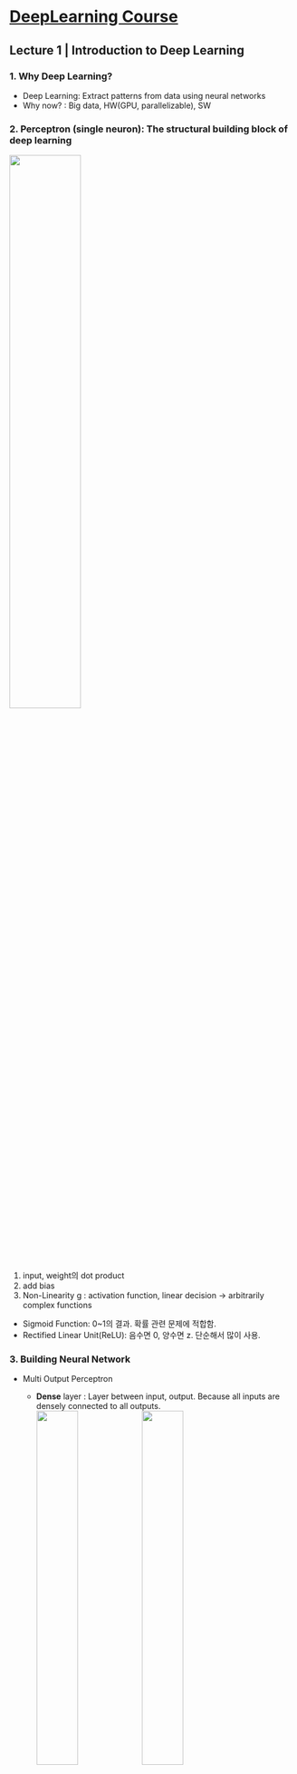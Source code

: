 # [DeepLearning Course](http://introtodeeplearning.com/?fbclid=IwAR2wCGZ_DrzzdpU2OLZHmXjZy9H14NfEXwat0d9L4IdbN76LHkgoHXqlidc)

## Lecture 1 | Introduction to Deep Learning
  
### 1. Why Deep Learning?  
- Deep Learning: Extract patterns from data using neural networks
- Why now? : Big data, HW(GPU, parallelizable), SW

### 2. Perceptron (single neuron): The structural building block of deep learning  
<img src="https://user-images.githubusercontent.com/59794238/119324261-9a15f000-bcba-11eb-9478-e9584f64efa4.png" width="50%"></img>  
1) input, weight의 dot product
2) add bias
3) Non-Linearity g : activation function, linear decision -> arbitrarily complex functions
- Sigmoid Function: 0~1의 결과. 확률 관련 문제에 적합함.
- Rectified Linear Unit(ReLU): 음수면 0, 양수면 z. 단순해서 많이 사용.

### 3. Building Neural Network
- Multi Output Perceptron
	- **Dense** layer : Layer between input, output. Because all inputs are densely connected to all outputs.  
	<img src="https://user-images.githubusercontent.com/59794238/119324345-ac902980-bcba-11eb-955b-2ec2873e633a.png" width="40%"></img> <img src="https://user-images.githubusercontent.com/59794238/119324405-bca80900-bcba-11eb-984f-e9621af32d3e.png" width="40%"></img>  

- Deep Neural Network
	- **Hidden** layer : Unlike input and output layer, they're hidden to some extent  
	<img src="https://user-images.githubusercontent.com/59794238/119324744-21636380-bcbb-11eb-9fff-5df63ab4fc8a.png" width="40%"></img>  

### 4. Applying Neural Network
- Loss: The cost incurred from incorrect predictions. (Empirical Loss: Average of Loss)
	- Softmax Cross Entropy Loss: Useful in binary classification. Cross entropy between two probability distributions.  
	<img src="https://user-images.githubusercontent.com/59794238/119324898-48ba3080-bcbb-11eb-9dc1-36f534b8bfaf.png" width="50%"></img>  
	- Mean Squared Error Loss: Predicting binary outputs. 분산.  
	<img src="https://user-images.githubusercontent.com/59794238/119324935-54a5f280-bcbb-11eb-967e-a50bf2d59e76.png" width="50%"></img>  

### 5. Training Neural Network
- Loss가 최소인 weight를 찾는다.
- Gradient Descent  
	<img src="https://user-images.githubusercontent.com/59794238/119324969-5d96c400-bcbb-11eb-89f0-7c58968b6c87.png" width="50%"></img>  
	- Computing Gradients: Backpropagation (Use Chain Rule)  
	<img src="https://user-images.githubusercontent.com/59794238/119325004-67202c00-bcbb-11eb-9050-f8a45d1553c3.png" width="50%"></img>  
	- SGD: 전체 데이터 대신 batch of data points를 받아 compute gradient estimation
	- 그 외에도 Adam, Adadelta, Adagrad, RMSProp이 있다.  
	<img src="https://user-images.githubusercontent.com/59794238/119325162-959e0700-bcbb-11eb-9d9a-63b6a3b4a12d.png" width="50%"></img>

### 6. Optimization
- Setting the Learning Rate: 작으면 local minima에 갇히고 크면 overshoot. 따라서, 학습 과정에 따라 적응하는 Adaptive Learning Rate 사용.
- Regularization: Model이 너무 복잡해지는 것을 막는 과정. 모델의 일반화, overfitting 방지.
	- Dropout: During training, randomly set some activations to 0.  
	<img src="https://user-images.githubusercontent.com/59794238/119325451-d5fd8500-bcbb-11eb-9fe8-65023d8e4c84.png" width="40%"></img>  
	- Early Stopping: Stop training before we have a chance to overfit.  
	<img src="https://user-images.githubusercontent.com/59794238/119325046-6f786700-bcbb-11eb-87be-8bf70afe3c49.png" width="40%"></img>  

</br>

## Lecture 2 | Recurrent Neural Networks

### 1. Sequence Modeling Applications - 데이터 간 연관성 존재. Add time component.  
<img src="https://user-images.githubusercontent.com/59794238/119547009-87d9a600-bdcf-11eb-878d-ad0edd911bbd.png" width="30%"></img>  

### 2. Neurons with recurrence  
<img src="https://user-images.githubusercontent.com/59794238/119545633-003f6780-bdce-11eb-8202-9440e78ce1a3.PNG" width="30%"></img>  
1) Make Feed-Forward Network for each time step.
2) Apply recurrence relation to pass the past memory. (Connect Hidden States)

### 3. Recurrent Neural Network (RNN)  
<img src="https://user-images.githubusercontent.com/59794238/119545699-0fbeb080-bdce-11eb-8f2c-d0c01753b63a.PNG" width="40%"></img> <img src="https://user-images.githubusercontent.com/59794238/119545881-409ee580-bdce-11eb-8d0f-13e84dea0adc.PNG" width="30%"></img>  
- Unfolding RNNs : Re-use the **same weight matrices** at every time step. Sum all losses.  
<img src="https://user-images.githubusercontent.com/59794238/119547156-b9527180-bdcf-11eb-8b80-9ae94408ce7f.png" width="40%"></img>  
- Use Call function to make a forward pass (tf.kears.layers.simpleRNN(rnn_units))  
<img src="https://user-images.githubusercontent.com/59794238/119545939-501e2e80-bdce-11eb-87c3-09050f084218.PNG" width="40%"></img>  

### 4. Sequence Modeling: Design Criteria
- Word prediction example: Encoding Language for a Neural Network (word -> vector)
1. Handle Variable Sequence Lengths
- Feed forward networks are not able to do this becuase they have inputs of fixed dimensionality.
- But in RNN, differences in sequence lengths are just differences in the number of time steps.
2. Long-Term Dependencies
- We need information from the distant past to accurately predict the correct word.
3. Capture Differences in Sequence Order : 순서가 중요함

### 5. Backpropagation Through Time (BPTT)  
<img src="https://user-images.githubusercontent.com/59794238/119546000-62986800-bdce-11eb-86a0-f9cf40892929.PNG" width="40%"></img>  
각 timestep에 대해 backpropagation을 한 후 최근->처음으로 pass
- Gradient Issues : During backpropagation, we repeat gradient computation! (W_hh backpropagation 반복)
	- Many values > 1: exploding gradients -> Gradient clipping (threshold 설정)
	- Many values < 1: vanishing gradients. 최종값은 Bias에 의지하고 Long-Term Dependencies 고려 X.
		- Use ReLU : x>0에서 미분값이 항상 1. Prevents gradient shrinking.
		- Parameter Initialization: Initialize weights, biases to zero.
		- Gated Cells: Use a more **complex recurrent unit with gates** (LSTM)

### 6. Long Short Term Memory (LSTM) Networks  
<img src="https://user-images.githubusercontent.com/59794238/119546752-3af5cf80-bdcf-11eb-963b-facdb1167ce9.PNG" width="40%"></img>  
- Information is added or removed through structures called gates.
- Forget -> Store -> Update -> Output (Sigmoid gate로 조절)

### 7. RNN Applications
1) Music Generation : Generate new composition.
2) Sentiment Classification : Use cross entropy about the output of sequence of words.
3) Machine Translation : Vector로 바꾸는 Encoder, 다른 언어로 바꾸는 Decoder 사용  
	<img src="https://user-images.githubusercontent.com/59794238/119546781-434e0a80-bdcf-11eb-9988-53d308b439b8.PNG" width="30%"></img>  
	- 데이터 양이 많아 발생하는 문제를 Attention을 사용하여 해결.  
	<img src="https://user-images.githubusercontent.com/59794238/119546809-4c3edc00-bdcf-11eb-9ba2-45d716e4af5c.PNG" width="30%"></img>  

</br>

## Lab 1 | Intro to TensorFlow; Music Generation
### 1. TensorFlow
1) 정의
- Shape는 차원의 크기, rank는 차원의 수
- tf.constant, tf.zeros 등으로 정의, 행렬과 같이 사용.
2) Computation
- tf.add, tf.matmul, tf.sigmoid 등 computation function 사용
3) Neural network
- __init__에는 model의 layer 정의, call에는 model의 forward pass 정의.
- Dense layer 정의: tf.keras.layers.Dense(n_output_nodes, activation='sigmoid')
- **Layer에는 output space의 차원을 적는다.**
4) Automatic differentiation
- with tf.GradientTape() as tape: # Initiate the gradient tape, 미분할 변수 사이 관계 정의
- dy_dx = tape.gradient(y,x)

### 2. Music Generation with RNNs
1) Dependencies, Dataset - 817 song with 83 unique characters
2) Process the dataset
- Vectorize the text : char2idx = {u:i for i, u in enumerate(vocab)}
- Create training examples and targets : break text into chunks of 'seq_length+1' (batch: 한 번 학습할 때 사용하는 데이터 배열)
3) RNN  
<img src="https://raw.githubusercontent.com/aamini/introtodeeplearning/2019/lab1/img/lstm_unrolled-01-01.png" width="50%"></img>  
- Layer: Embedding(vector 변환), LSTM(RNN), Dense
- get batch, pred = model(x)
4) Training the Model: loss ant training operations
- Adam optimizer 이용, optimizer에 gradient 값들 apply, loss return
- batch를 골라 loss를 확인하고 update
5) Generate music using the RNN model  
<img src="https://raw.githubusercontent.com/aamini/introtodeeplearning/2019/lab1/img/lstm_inference.png" width="50%"></img>  
- batch_size=1인 학습된 RNN model을 재활용하여 예측

</br>

## Lecture 3 | Convolutional Neural Networks
### 1. Learning Visual Features
- Feature Extraction with Convolution : Apply filters to extract local features.  
<img src="https://user-images.githubusercontent.com/59794238/119630073-8f3d9580-be49-11eb-94a3-ce1a78cc6b2e.PNG" width="40%"></img>  

### 2. Convolutional Neural Networks (CNNs)  
<img src="https://user-images.githubusercontent.com/59794238/119630100-95cc0d00-be49-11eb-8657-cdb7fd6f885c.PNG" width="50%"></img>  
1) Convolution: Apply filters to generate feature maps.  
	<img src="https://user-images.githubusercontent.com/59794238/119630129-9c5a8480-be49-11eb-95f7-76a01203e810.PNG" width="40%"></img>  
	- 여러 filter 사용
	- Stride를 조절하고 input image에서의 feature 관계(Receptive Field)를 저장
2) Non-linearity: Apply after every convolution operation. Often ReLU.
3) Pooling: Downsampling operation on each feature map.
	- MaxPool: 최댓값 추출  
	<img src="https://user-images.githubusercontent.com/59794238/119630152-a2e8fc00-be49-11eb-9a50-5dd407056df4.PNG" width="40%"></img>  
4) Dense Network to use these features for classifying input image. (softmax classify)


### 3. Applications
- Object Detection
	- Select region and check if there is an object. 선택된 region의 양이 너무 많아지는 문제 발생.
		1) R-CNN: Manually find regions that we think have objects, use CNN
		2) Faster R-CNN: Use conv layer to find region. (Region Proposal Network)  
		<img src="https://user-images.githubusercontent.com/59794238/119630182-aa100a00-be49-11eb-9744-33b111f32b50.png" width="40%"></img>  
	- Semantic Segmentation: Fully Convolutional Networks  
	<img src="https://user-images.githubusercontent.com/59794238/119630200-b1371800-be49-11eb-9432-f71a1fdb9b5d.PNG" width="40%"></img>  
- End-to-End Framework for Autonomous Navigation  
<img src="https://user-images.githubusercontent.com/59794238/119630235-b85e2600-be49-11eb-877a-c9668b3fd06c.PNG" width="40%"></img>  

</br>

## Lecture 4 | Deep Generative Modeling
### 1. Introduction
- Generative modeling은 Unsupervised Learning. Learn the hidden or underlying structure of the data.
- Capable of uncovering **underlying features** in a dataset. 
	- Can make representative data set that is unbiased.
	- Can detect outliers.
- Latent variable: Data를 대표하는 underlying and hidden variable

### 2. Autoencoders : Automatically encoding data.  
<img src="https://user-images.githubusercontent.com/59794238/119799567-23296300-bf17-11eb-946b-4a4bfca4e71f.PNG" width="40%"></img>  
1) Encoder: Learning a **lower-dimensional** feature representation from unlabeled training data. Compress the data into a small latent vector.
2) Decoder: Learns mapping back from latent space to the original data.

### 3. Variational Autoencoders (VAEs) : Add stochastic or variational twist on the architecture to generate smooter represenations  
<img src="https://user-images.githubusercontent.com/59794238/119799590-2c1a3480-bf17-11eb-8d2d-94ccb97e4e07.PNG" width="40%"></img>  
- Loss has regularization term. This part enforces the latent variable to have a same centered mean and all their variances to be regularized. (기준점이 같아져 비교하기 쉬워진다.)  
<img src="https://user-images.githubusercontent.com/59794238/119799619-350b0600-bf17-11eb-96c6-d3b353486e0f.PNG" width="20%"></img> <img src="https://user-images.githubusercontent.com/59794238/119799648-3ccaaa80-bf17-11eb-9c75-e95dc6f4bc9f.PNG" width="20%"></img>   
- z가 확률적 분포를 가지면 backpropagation이 불가능. Fixed vector에 random constant를 더했다고 가정.  
<img src="https://user-images.githubusercontent.com/59794238/119799680-46eca900-bf17-11eb-8675-203a81bbff5b.PNG" width="40%"></img> <img src="https://user-images.githubusercontent.com/59794238/119799717-4eac4d80-bf17-11eb-8779-c799c1db92e7.PNG" width="40%"></img>  
- Regulation되는 정도가 클수록 서로 다른 요소가 최대한 uncorrelated 됨. (β-VAE)  
<img src="https://user-images.githubusercontent.com/59794238/119799743-57048880-bf17-11eb-98b9-527dfa2a256e.PNG" width="40%"></img>  

### 4. Generative Adversarial Networks (GAN) : Generate synthetic samples that were as faithful to a data distribution generally as possible.  
<img src="https://user-images.githubusercontent.com/59794238/119799779-608df080-bf17-11eb-83ae-9a0efeb41385.PNG" width="40%"></img>  
- Generator, Discriminator network competes against each other.
	- Generator tries to create imitations of data to trick the discriminator.
	- Discriminator tries to identify real data from fakes created by the generator.

### 5. GANs: Recent advances  
- Progressive GANs: Layer의 개수를 점점 늘리면서 훈련 반복. 높은 해상도의 이미지 생성.  
<img src="https://user-images.githubusercontent.com/59794238/119799822-684d9500-bf17-11eb-9bfe-e2ffc306196f.PNG" width="40%"></img>  
- StyleGAN: Style 요소를 추가. Age, facial structure 등의 특징을 반영 가능.  
<img src="https://user-images.githubusercontent.com/59794238/119799856-713e6680-bf17-11eb-8b59-484d63fb861e.PNG" width="40%"></img>  
- Conditional GANs: input을 넣으면 output을 도출하도록 label을 학습.  
<img src="https://user-images.githubusercontent.com/59794238/119799889-7a2f3800-bf17-11eb-80cb-5a4e0a042a07.PNG" width="40%"></img> <img src="https://user-images.githubusercontent.com/59794238/119799938-86b39080-bf17-11eb-9c78-e35c1a7a41e6.PNG" width="40%"></img>  
- CycleGAN: Unpaired data를 활용하여 다른 domain의 data로 변환. (Autoencoder처럼 2개의 Generator, Discriminator network를 사용하여 domain을 왔다갔다 하는 것 같다.)  
<img src="https://user-images.githubusercontent.com/59794238/119799990-916e2580-bf17-11eb-8b4d-089593303a98.PNG" width="40%"></img> <img src="https://user-images.githubusercontent.com/59794238/119800025-97fc9d00-bf17-11eb-93f7-56c94bc9e77f.PNG" width="20%"></img>  

</br>

## Lab 2 | Computer Vision
### 1. MNIST Digit Classification
<img src="https://raw.githubusercontent.com/aamini/introtodeeplearning/master/lab2/img/mnist_2layers_arch.png" width="50%"></img>  
1. Dataset : (train_images, train_labels), (test_images, test_labels) = tf.keras.datasets.mnist.load_data(), 차원 변환
2. Model : 중간 layer는 ReLU, 마지막 layer는 softmax
3. model.compile : optimizer (update 방식), loss, metrics (monitor steps)
4. model.fit(train_images, train_labels, batch_size=BATCH_SIZE, epochs=EPOCHS)
4-2. tf.GradientTape() 사용. 
	> grads = tape.gradient(loss_value, cnn_model.trainable_variables)  
	> optimizer.apply_gradients(zip(grads, cnn_model.trainable_variables))
5. test_loss, test_acc = model.evaluate(test_images, test_labels)
6. model.predict 이후 가장 높은 confidence를 갖는 argmax를 찾아 출력
#### Dense Network만 사용하면 overfitting 문제 발생. CNN으로 feature를 추출하여 분류.
- CNN model   
<img src="https://raw.githubusercontent.com/aamini/introtodeeplearning/master/lab2/img/convnet_fig.png" width="70%"></img>  
	- tf.keras.layers.Conv2D : filter 수, kernel_size (2D), activation function
	- tf.keras.layers.MaxPool2D: pool_size (2D)

### 2. Debiasing Facial Detection Systems
- Dataset 분포, training 방식에 따라 bias 발생.
1. skin tone, gender를 균일하게 만들기 위해 아래의 3개 Dataset 사용.
	- 유명인의 얼굴 사진이 있는 CelebA Dataset
	- non-human 사진이 있는 ImageNet
	- skin type 분류가 되어 있는 Fitzpatrick Scale
2. CNN for facial detection
- define our CNN model, and then train on the CelebA and ImageNet datasets
- test on Fitzpatrick Scale. Dark Male에 대한 표본이 적어 차이가 발생.  
<img src="https://user-images.githubusercontent.com/59794238/119994525-a3c78c80-c007-11eb-9515-0b3f8fc8e557.PNG" width="20%"></img>  
3. Mitigating algorithmic bias
- learn features in an unbiased, unsupervised manner, without the need for any annotation, and then train a classifier fairly with respect to these features.
4. Variational autoencoder (VAE) for learning latent structure
- loss function: vae_loss = kl_weight * latent_loss + reconstruction_loss  
<img src="https://user-images.githubusercontent.com/59794238/119994801-e9845500-c007-11eb-8bf1-0544cb6a65fa.PNG" width="60%"></img>  
- reparameterization: backpropagation이 가능하도록 z의 확률적 요소를 epsilon으로 빼낸다.  
<img src="https://user-images.githubusercontent.com/59794238/119994829-f1dc9000-c007-11eb-87b6-d62ad6d95394.PNG" width="20%"></img>  
5. Debiasing variational autoencoder (DB-VAE)  
<img src="https://raw.githubusercontent.com/aamini/introtodeeplearning/2019/lab2/img/DB-VAE.png" width="60%"></img>  
- Change the probability that a given image is used during training based on how often its latent features appear in the dataset. 귀한 feature일수록(like dark skin, sunglasses, or hats) 많이 sampling 된다.
- loss function: 얼굴 사진에 대해서는 VAE loss, Classification loss를 동시에 계산하고 non-얼굴 사진에 대해서는 Classification loss만 계산.  
<img src="https://user-images.githubusercontent.com/59794238/119995205-50097300-c008-11eb-8926-6dca198378ae.PNG" width="60%"></img>  
- Adaptive resampling for automated debiasing with DB-VAE: latent 분포를 확인하고 고르게 분포하도록 training sample probability 변화
- training loop : get_training_sample_probabilities -> get_batch -> train (loss, gradient descent)
- 결과: Biased data에 대해서도 잘 예측  
<img src="https://user-images.githubusercontent.com/59794238/119995236-58fa4480-c008-11eb-98d9-6b9a7b0d3bcb.PNG" width="40%"></img>  

</br>

## Lecture 5 | Reinforcement Learning
### 1. Introduction
- Classes of Learning Problems  
<img src="https://user-images.githubusercontent.com/59794238/120014237-c912c580-c01c-11eb-8db8-0a097cdc081c.PNG" width="40%"></img>  
- Reinforcement Learning (RL): Key Concepts  
<img src="https://user-images.githubusercontent.com/59794238/120014301-dc259580-c01c-11eb-97ec-a5e7ecf221cf.PNG" width="40%"></img>  

### 2. Value Learning : Find Q-function of each state, action.
- Q-function: 특정 state에서의 특정 action에 대한 기대 보상값을 정리하고 기대 보상값의 합이 최대가 되는 policy 설정.
- Deep Q Networks (DQN) : 현재 state가 주어지면 각 action에 대해 다음 state, action의 Q value를 예측하는 Network.  
<img src="https://user-images.githubusercontent.com/59794238/120014321-e182e000-c01c-11eb-9103-59a49c314b49.PNG" width="40%"></img>  
	- Useful in Atari Games.
	- Only handle discrete and small action space. (Complexity)
	- Cannot learn stochastic policies. (Flexibility)

### 3. Policy Learning : Find best policy.
- Policy Gradient (PG) : Q-function 대신 확률 분포로 나타냄.  
<img src="https://user-images.githubusercontent.com/59794238/120014345-e8a9ee00-c01c-11eb-8fe4-c01532bbd129.PNG" width="40%"></img>  
	- This can handle continuous action space.
- Training Policy Gradients  
<img src="https://user-images.githubusercontent.com/59794238/120014369-f0699280-c01c-11eb-8ae7-a3694d51932d.PNG" width="40%"></img>  
	- 실제 환경에서는 '2. Run a policy until termination'을 할 수 없어 대신 simulator 사용.
	- VISTA simulator: Use real data of the world to simulate self-driving.

### 4. RL and the game of Go
1) AlphaGo: learn from human data and RL by self play.  
<img src="https://user-images.githubusercontent.com/59794238/120014397-f65f7380-c01c-11eb-8eb6-9c61b61991be.PNG" width="50%"></img>  
2) AlphaZero: RL, Only self play.
3) MuZero: Learn the rule of the game. 다음 state에 대한 예측을 바탕으로 action.  
<img src="https://user-images.githubusercontent.com/59794238/120014419-fc555480-c01c-11eb-9b98-9f40c0e05ef1.PNG" width="50%"></img>  

</br>

## Lecture 6 | Deep Learning New Frontiers
### 1. Neural Network Failure Mode
1. Data에 크게 의존한다.
- Uncertainty를 추가하여 robust하게 함.
	- Aleatoric Uncertainty: Data가 갖고 있는 고유의 noise 예) 개, 고양이 분류하는데 동시에 있는 경우.
	- Epistemic Uncertainty: Network's confidence in its predictions 예) 개, 고양이 분류하는데 말이 있는 경우.
2. Adversarial Attack : Modify input to increase error  
<img src="https://user-images.githubusercontent.com/59794238/120063184-ec7f5400-c0a0-11eb-9297-246ea48d2cde.PNG" width="40%"></img> <img src="https://user-images.githubusercontent.com/59794238/120063195-f86b1600-c0a0-11eb-93c4-f4f314673f49.PNG" width="40%"></img>  

### 2. New Frontiers to tackle Neural Network problems
1. Encoding Structure into Deep Learning : 복잡한 형태의 data를 단순하게 바꾸어 학습.
- CNN : Take a kernel and slide the kernel across the 2d matrix representation of the image.
- Graph Convolutional Networks (GCNs) : Take a kernel and travel around the node and pick up on features relevant to the local connectivity of that node.
	- Useful in finding relation.  
	<img src="https://user-images.githubusercontent.com/59794238/120063201-fe60f700-c0a0-11eb-8c6f-ed924f2e0aff.PNG" width="40%"></img>  
	- Useful in learning 3D pointclouds : 독립적인 Point cloud를 연결하여 structure 형성  
	<img src="https://user-images.githubusercontent.com/59794238/120063202-06209b80-c0a1-11eb-94d0-9cdf39b07fe2.PNG" width="40%"></img>  
2. Automated Machine Learning (AutoML) : A learning algorithm that learns which model to use to solve a given problem.  
<img src="https://user-images.githubusercontent.com/59794238/120063212-0f116d00-c0a1-11eb-9e00-ec71b0c4c908.PNG" width="30%"></img> <img src="https://user-images.githubusercontent.com/59794238/120063222-18023e80-c0a1-11eb-9bdf-c83e39954b42.PNG" width="30%"></img>  
(Child Network에서 학습한 결과를 바탕으로 RNN에서 parameter 변경.)
- Image Recognition에 적합한 Convolutional cell을 만들어 활용함. 기존 model보다 높은 정확도를 보임.  
<img src="https://user-images.githubusercontent.com/59794238/120063227-1f294c80-c0a1-11eb-9dd1-27eac6b0cbb3.PNG" width="40%"></img>  
- AutoAI: Data 선택, Model 선택 등을 AI가 모두 하는 시스템

</br>

## Lecture 7 | Evidential Deep Learning and Uncertainty
### 1. Probabilistic Learning: Labels have Softmax (discrete) & Gaussian (continuous) distribution.
- Prediction E[y]에 Uncertainty Var[y]를 추가한다.
- We use likelihood function to predict Labels  
<img src="https://user-images.githubusercontent.com/59794238/120098643-12285e00-c172-11eb-85f5-b7649e555bc6.PNG" width="40%"></img> <img src="https://user-images.githubusercontent.com/59794238/120098648-194f6c00-c172-11eb-932d-1152b1f4a31f.PNG" width="40%"></img>  
- Likelihood vs Confidence: Likelihood는 예측한 값이 맞을 확률이고 Confidence는 실제 정확도를 의미한다.
(예: 개와 고양이가 함께 찍힌 사진을 분류기에 넣으면 likelihood는 5:5이고 Confidence는 둘 다 100%다.)

### 2. Types of uncertainty
<img src="https://user-images.githubusercontent.com/59794238/120098655-210f1080-c172-11eb-85fe-bd6db060938c.PNG" width="40%"></img> <img src="https://user-images.githubusercontent.com/59794238/120098661-28ceb500-c172-11eb-9686-1fee5ec1b649.PNG" width="30%"></img>  
1. Aleatoric uncertainty: Underlying noise in the data.
	- Can be learned directly using neural networks.
2. **Epistemic uncertainty**: Unobserved domain에 대한 예측의 오차값.
	- Much more challenging to estimate.
	- Train a Bayesian NN instead of deterministic NN.

### 3. Bayesian NN: Use posterior probability(사후 확률) of our weights using bayes rule.
<img src="https://user-images.githubusercontent.com/59794238/120098671-3a17c180-c172-11eb-995b-d68d20060f85.PNG" width="40%"></img>  
- Sampling을 통해 간접적으로 estimate posterior.  
<img src="https://user-images.githubusercontent.com/59794238/120098679-413ecf80-c172-11eb-98b4-f2ad7a5de15b.PNG" width="40%"></img>  
	- Dropout 또는 Ensemble을 활용하여 여러 개의 Weight를 구하고 기댓값, 분산 계산.
	- 분산이 크면 Epistemic uncertainty가 크다고 인지할 수 있다.  
	<img src="https://user-images.githubusercontent.com/59794238/120098686-49970a80-c172-11eb-847a-f487e45e0dd6.PNG" width="40%"></img>  
	- 단점: 느리고 Memory를 많이 사용하는 방법이며 이전 상태에 크게 의존한다.

### 4. Evidental Deep Learning: Likelihood parameters의 Distribution을 예측하는 Neural Network.
<img src="https://user-images.githubusercontent.com/59794238/120098690-53207280-c172-11eb-9ebc-8cb6c89dcdfb.PNG" width="40%"></img>  
- Distribution꼴의 parameter로 Likelihood parameters의 Distribution을 예측
- 모델에서는 Evidential Parameter를 예측하고 uncertainty를 줄이면서 학습 진행.  
<img src="https://user-images.githubusercontent.com/59794238/120098704-659aac00-c172-11eb-9b82-fdb6565e8e4c.PNG" width="40%"></img>  
- 하나의 모델로 한 번만 학습하기 때문에 Bayesian NN보다 fast.

</br>

## Lecture 8 | AI Bias and Fairness
### 1. Algorithmic bias
- We label and categorize into typical representations of a concept or object. So this doesn't fit in things that are atypical. (ex. yellow watermelon) -> Biases, stereotypes arise.
- Common Biases 분류  
<img src="https://user-images.githubusercontent.com/59794238/120286831-a113b280-c2f9-11eb-840b-985bf4d5f7c0.JPG" width="40%"></img>  
	- Interpretation-Driven: 잘못된 해석, 사람의 취향 반영 -> 데이터를 올바르게 해석, 여러 종류의 데이터 사용
	- Data-Driven
		- Class Imbalance (ex. 암 환자) : 각 class의 data 숫자가 다른 경우.
			- Batch Selection: 1:1 비율이 되게 Batch를 선택하여 넣어줌.
			- Example Weighting: 적은 Data를 더 많이 반영하게 함.
		- Biases in Features
			- Adversarial Multi-Task Learning to Mitigate Bias : Minimize sensitive attribute z  
			<img src="https://user-images.githubusercontent.com/59794238/120286944-b983cd00-c2f9-11eb-8eb0-20de176d7b72.JPG" width="40%"></img>  
			- Adaptive Resampling for Automated Debiasing: Learn bias from latent structure.  
			<img src="https://user-images.githubusercontent.com/59794238/120286990-c6a0bc00-c2f9-11eb-895f-c13741d98bea.JPG" width="40%"></img> <img src="https://user-images.githubusercontent.com/59794238/120287033-d15b5100-c2f9-11eb-91ad-12273b21ef3d.JPG" width="40%"></img>  

(참고자료)  
<img src="https://user-images.githubusercontent.com/59794238/120287077-dc15e600-c2f9-11eb-851d-aab69727f7f0.JPG" width="40%"></img>  

</br>

## Lecture 10 | Taming Dataset Bias via Domain Adaptation
### 1. Domain adaptation: adapt knowledge to new domain (new domain의 data는 unlabeled)
<img src="https://user-images.githubusercontent.com/59794238/121348758-b1fc9d80-c963-11eb-951e-24a6a9ac91eb.PNG" width="40%"></img>  

### 2. Adversarial domain alignment
1. Feature-space : unsupervised fine-tuning  
<img src="https://user-images.githubusercontent.com/59794238/121348771-b7f27e80-c963-11eb-8f44-1cf1fecb29d0.PNG" width="40%"></img>  
- Domain Discriminator: try to predict the domain label.
- Endocer: fool the discriminator.

2. Pixel-space  
<img src="https://user-images.githubusercontent.com/59794238/121348788-bde85f80-c963-11eb-8311-9b12e4de9d74.PNG" width="40%"></img>  
- Use GAN (cycloGAN) to make it look like the target domain.

3. Few-shot domain translation  
<img src="https://user-images.githubusercontent.com/59794238/121348815-c6d93100-c963-11eb-981e-1cc465185228.PNG" width="40%"></img>  
- 각각의 Content, Style을 합쳐 다른 domain의 사진 생성.

### 3. Beyond alignment
1. Self-supervised Learning
- Source Domain에 있지 않은 category의 target이 있을 수 있음.
- DANCE: domain adaptation with neighborhood clustering. Domain에 있지 않은 category의 target은 삭제하여 정확도가 높아진다.  
<img src="https://user-images.githubusercontent.com/59794238/121348832-cccf1200-c963-11eb-98a5-103e7a133400.PNG" width="40%"></img> <img src="https://user-images.githubusercontent.com/59794238/121348865-d6f11080-c963-11eb-9f2f-6143bfecdc20.PNG" width="30%"></img>   

2. Consistency  
<img src="https://user-images.githubusercontent.com/59794238/121348911-e40dff80-c963-11eb-8763-ba63e2b79518.PNG" width="40%"></img>  
- Self-supervised pretraining + consistency loss
- consistency loss: 회전, 흑백 등 변화를 준 사진과의 prediction 차이.

</br>

## Lecture 11 | Towards AI for 3D Content Creation
